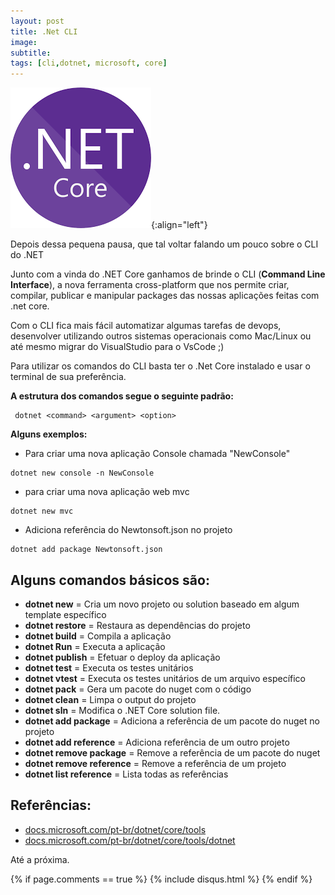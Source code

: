 ```yaml
---
layout: post
title: .Net CLI
image:
subtitle:
tags: [cli,dotnet, microsoft, core]
---
```



![.Net CLI](../img/posts/dotnetcore.png){:align="left"}

Depois dessa pequena pausa, que tal voltar falando um pouco sobre o CLI do .NET

Junto com a vinda do .NET Core ganhamos de brinde o CLI (**Command Line Interface**), a nova ferramenta cross-platform que nos permite criar, compilar, publicar e manipular packages das nossas aplicações feitas com .net core.

Com o CLI fica mais fácil automatizar algumas tarefas de devops, desenvolver utilizando outros sistemas operacionais como Mac/Linux ou até mesmo migrar do VisualStudio para o VsCode ;)


Para utilizar os comandos do CLI basta ter o .Net Core instalado e usar o terminal de sua preferência.

**A estrutura dos comandos segue o seguinte padrão:**
```
 dotnet <command> <argument> <option>
``` 
 
**Alguns exemplos:**
* Para criar uma nova aplicação Console chamada "NewConsole"
```
dotnet new console -n NewConsole
```
* para criar uma nova aplicação web mvc
```
dotnet new mvc
```
* Adiciona referência do Newtonsoft.json no projeto
```
dotnet add package Newtonsoft.json
```


## Alguns comandos básicos são:

* **dotnet new** = Cria um novo projeto ou solution baseado em algum template específico
* **dotnet restore** = Restaura as dependências do projeto
* **dotnet build** = Compila a aplicação
* **dotnet Run** = Executa a aplicação
* **dotnet publish** = Efetuar o deploy da aplicação
* **dotnet test** = Executa os testes unitários
* **dotnet vtest** = Executa os testes unitários de um arquivo específico
* **dotnet pack** = Gera um pacote do nuget com o código 
* **dotnet clean** = Limpa o output do projeto
* **dotnet sln** = Modifica o .NET Core solution file.
* **dotnet add package** = Adiciona a referência de um pacote do nuget no projeto
* **dotnet add reference** = Adiciona referência de um outro projeto
* **dotnet remove package** = Remove a referência de um pacote do nuget
* **dotnet remove reference** =	Remove a referência de um projeto
* **dotnet list reference** = Lista todas as referências


## Referências: 
 - [docs.microsoft.com/pt-br/dotnet/core/tools](https://docs.microsoft.com/pt-br/dotnet/core/tools)
 - [docs.microsoft.com/pt-br/dotnet/core/tools/dotnet](https://docs.microsoft.com/pt-br/dotnet/core/tools/dotnet)


Até a próxima.

{% if page.comments == true %}
  {% include disqus.html %}
{% endif %}
